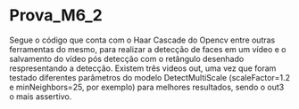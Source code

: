 # Prova_M6_2

Segue o código que conta com o Haar Cascade do Opencv entre outras ferramentas do mesmo, para realizar a detecção de faces em um vídeo e o salvamento do vídeo pós detecção com o retângulo desenhado respresentando a detecção. Existem três videos out, uma vez que foram testado diferentes parâmetros do modelo DetectMultiScale (scaleFactor=1.2 e minNeighbors=25, por exemplo) para melhores resultados, sendo o out3 o mais assertivo.
